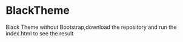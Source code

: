 # BlackTheme
 Black Theme without Bootstrap,download the repository and run the index.html to see the result
